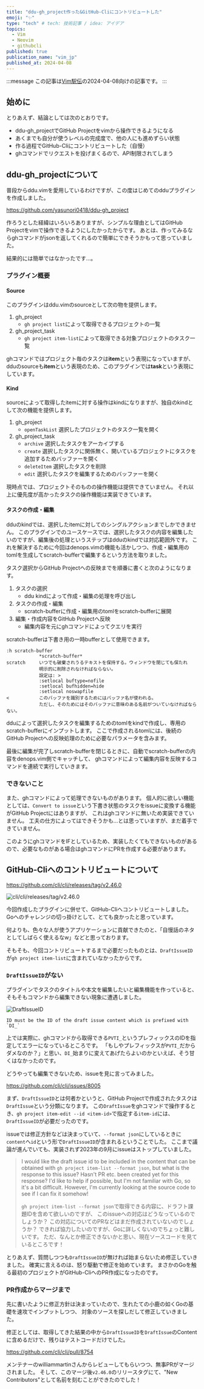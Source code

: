 ```yaml
---
title: "ddu-gh_project作った&GitHub-Cliにコントリビュートした"
emoji: "✨"
type: "tech" # tech: 技術記事 / idea: アイデア
topics:
  - Vim
  - Neovim
  - githubcli
published: true
publication_name: "vim_jp"
published_at: 2024-04-08
---
```


<!-- textlint-disable -->
:::message
この記事は[Vim駅伝](https://vim-jp.org/ekiden/)の2024-04-08向けの記事です。
:::
<!-- textlint-enable -->

## 始めに

とりあえず、結論としては次のとおりです。

- ddu-gh_projectでGitHub Projectをvimから操作できるようになる
- あくまでも自分が使うレベルの完成度で、他の人にも進めずらい状態
- 作る過程でGitHub-Cliにコントリビュートした（自慢）
- ghコマンドでリクエストを投げまくるので、API制限されてしまう

## ddu-gh_projectについて

普段からddu.vimを愛用しているわけですが、この度はじめてのdduプラグインを作成しました。

https://github.com/yasunori0418/ddu-gh_project

作ろうとした経緯はいろいろありますが、シンプルな理由としてはGitHub Projectをvimで操作できるようにしたかったからです。
あとは、作ってみるならghコマンドがjsonを返してくれるので簡単にできそうかもって思っていました。

結果的には簡単ではなかったです…。

### プラグイン概要

#### Source

このプラグインはddu.vimのsourceとして次の物を提供します。

1. gh_project
    - `gh project list`によって取得できるプロジェクトの一覧
1. gh_project_task
    - `gh project item-list`によって取得できる対象プロジェクトのタスク一覧

ghコマンドではプロジェクト毎のタスクは**item**という表現になっていますが、
dduのsourceも**item**という表現のため、このプラグインでは**task**という表現にしています。

#### Kind

sourceによって取得したitemに対する操作はkindになりますが、独自のkindとして次の機能を提供します。

1. gh_project
    - `openTaskList` 選択したプロジェクトのタスク一覧を開く
1. gh_project_task
    - `archive` 選択したタスクをアーカイブする
    - `create` 選択したタスクに関係無く、開いているプロジェクトにタスクを追加するためバッファーを開く
    - `deleteItem` 選択したタスクを削除
    - `edit` 選択したタスクを編集するためのバッファーを開く

現時点では、プロジェクトそのものの操作機能は提供できていません。
それ以上に優先度が高かったタスクの操作機能は実装できています。

#### タスクの作成・編集

dduのkindでは、選択したitemに対してのシングルアクションまでしかできません。
このプラグインでのユースケースでは、選択したタスクの内容を編集したいのですが、編集後の処理というステップはdduのkindでは対応範囲外です。
これを解決するために今回はdenops.vimの機能も活かしつつ、作成・編集用のtomlを生成してscratch-bufferで編集するという方法を取りました。

タスク選択からGitHub Projectへの反映までを順番に書くと次のようになります。

1. タスクの選択
    - ddu kindによって作成・編集の処理を呼び出し
1. タスクの作成・編集
    - scratch-bufferに作成・編集用のtomlをscratch-bufferに展開
1. 編集・作成内容をGitHub Projectへ反映
    - 編集内容を元にghコマンドによってクエリを実行

scratch-bufferは下書き用の一時bufferとして使用できます。

```text
:h scratch-buffer
            *scratch-buffer*
scratch     いつでも破棄されうるテキストを保持する。ウィンドウを閉じても保たれ
            明示的に削除されなければならない。
            設定は: >
            :setlocal buftype=nofile
            :setlocal bufhidden=hide
            :setlocal noswapfile
<           このバッファを識別するためにはバッファ名が使われる。
            ただし、そのためにはそのバッファに意味のある名前がついていなければならない。
```

dduによって選択したタスクを編集するためのtomlをkindで作成し、専用のscratch-bufferにインプットします。
ここで作成されるtomlには、後続のGitHub Projectへの反映処理のために必要なパラメータを含みます。

最後に編集が完了しscratch-bufferを閉じるときに、自動でscratch-bufferの内容をdenops.vim側でキャッチして、
ghコマンドによって編集内容を反映するコマンドを連続で実行していきます。

### できないこと

また、ghコマンドによって処理できないものがあります。
個人的に欲しい機能としては、`Convert to issue`という下書き状態のタスクをissueに変換する機能がGitHub Projectにはありますが、
これはghコマンドに無いため実装できていません。
工夫の仕方によってはできそうかも…とは思っていますが、まだ着手できていません。

このようにghコマンドをIFとしているため、実装したくてもできないものがあるので、必要なものがある場合はghコマンドにPRを作成する必要があります。

## GitHub-Cliへのコントリビュートについて

https://github.com/cli/cli/releases/tag/v2.46.0

![cli/cli/releases/tag/v2.46.0](https://storage.googleapis.com/zenn-user-upload/1aee57df2421-20240406.png)

今回作成したプラグインに併せて、GitHub-Cliへコントリビュートしました。
Goへのチャレンジの切っ掛けとして、とても良かったと思っています。

何よりも、色々な人が使うアプリケーションに貢献できたのと、「自慢話のネタとしてしばらく使えるなw」などと思っております。

そもそも、今回コントリビュートするまで必要だったものとは、`DraftIssueID`が`gh project item-list`に含まれていなかったからです。

### `DraftIssueID`がない

プラグインでタスクのタイトルや本文を編集したいと編集機能を作っていると、そもそもコマンドから編集できない現象に遭遇しました。

![DraftIssueID](https://storage.googleapis.com/zenn-user-upload/b9051d0082d7-20240407.png)

```text
ID must be the ID of the draft issue content which is prefixed with `DI_`
```

上では実際に、ghコマンドから取得できる`PVTI_`というプレフィックスのIDを指定してエラーになっているところです。
「もしやプレフィックスが`PVTI_`だからダメなのか？」と思い、`DI_`始まりに変えてあげたらよいのかといえば、そう甘くはなかったのです。

どうやっても編集できないため、issueを見に言ってみました。

https://github.com/cli/cli/issues/8005

まず、`DraftIssueID`とは何者かというと、GitHub Projectで作成されたタスクは`DraftIssue`という分類になります。
この`DraftIssue`をghコマンドで操作するとき、`gh project item-edit --id <item-id>`で指定する`item-id`には、`DraftIssueID`が必要だったのです。

issueでは修正方針などは決まっていて、`--format json`にしているときに`content`へ`id`という形で`DraftIssueID`が含まれるということでした。
ここまで議論が進んでいても、実装されず2023年の9月にissueはストップしていました。

> I would like the draft issue id to be included in the content that can be obtained with `gh project item-list --format json`,
> but what is the response to this issue?
> Hasn't PR etc. been created yet for this response?
> I'd like to help if possible, but I'm not familiar with Go, so it's a bit difficult.
> However, I'm currently looking at the source code to see if I can fix it somehow!
>
> `gh project item-list --format json`で取得できる内容に、ドラフト課題IDを含めて欲しいのですが、
> このissueへの対応はどうなっているのでしょうか？
> この対応についてのPRなどはまだ作成されていないのでしょうか？
> できれば協力したいのですが、Goに詳しくないのでちょっと難しいです。
> ただ、なんとか修正できないかと思い、現在ソースコードを見ているところです！

<!-- textlint-disable -->
とりあえず、質問しつつも`DraftIssueID`が無ければ始まらないため修正していきました。
確実に言えるのは、怒り駆動で修正を始めています。
まさかのGoを触る最初のプロジェクトがGitHub-CliへのPR作成になったのです。
<!-- textlint-enable -->

### PR作成からマージまで

先に書いたように修正方針は決まっていたので、生れたての小鹿の如くGoの基礎を速攻でインプットしつつ、
対象のソースを探しだして修正していきました。

修正としては、取得してきた結果の中から`DraftIssueID`を`DraftIssue`のContentに含めるだけで、残りはテストコードだけでした。

https://github.com/cli/cli/pull/8754

メンテナーのwilliammartinさんからレビューしてもらいつつ、無事PRがマージされました。
そして、このマージ後`v2.46.0`のリリースタグにて、"New Contributors"として名前を刻むことができたのでした！
